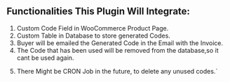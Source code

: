 ## Functionalities This Plugin Will Integrate: 
1. Custom Code Field in WooCommerce Product Page.
2. Custom Table in Database to store generated Codes. 
3. Buyer will be emailed the Generated Code in the Email with the Invoice.
4. The Code that has been used will be removed from the database,so it cant be used again.
<!-- Not Confirmed Yet By Client -->
5. There Might be CRON Job in the future, to delete any unused codes.`